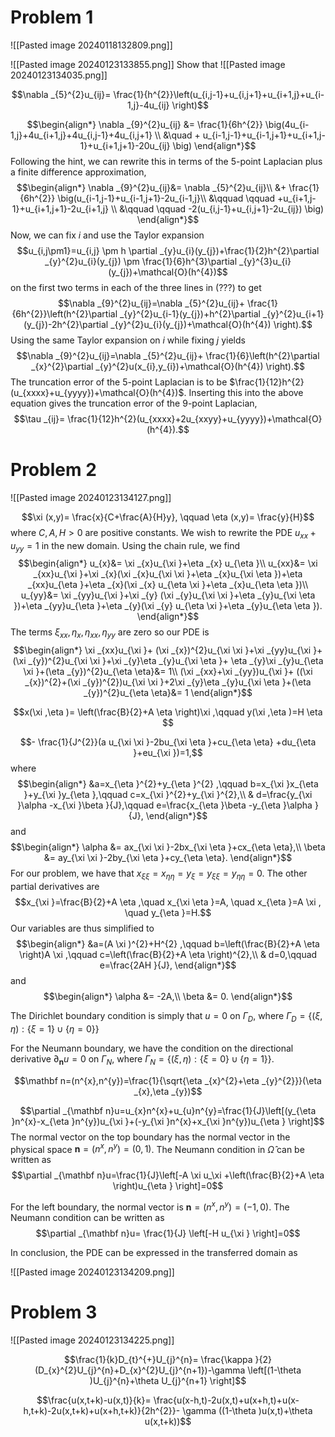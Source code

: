 # Problem 1
![[Pasted image 20240118132809.png]]

![[Pasted image 20240123133855.png]]
Show that
![[Pasted image 20240123134035.png]]

$$\nabla _{5}^{2}u_{ij}= \frac{1}{h^{2}}\left(u_{i,j-1}+u_{i,j+1}+u_{i+1,j}+u_{i-1,j}-4u_{ij}  \right)$$

  $$\begin{align*}
\nabla _{9}^{2}u_{ij} &= \frac{1}{6h^{2}} \big(4u_{i-1,j}+4u_{i+1,j}+4u_{i,j-1}+4u_{i,j+1} \\
&\quad + u_{i-1,j-1}+u_{i-1,j+1}+u_{i+1,j-1}+u_{i+1,j+1}-20u_{ij} \big)
\end{align*}$$
Following the hint, we can rewrite this in terms of the 5-point Laplacian plus a finite difference approximation,
$$\begin{align*}
	\nabla _{9}^{2}u_{ij}&= \nabla _{5}^{2}u_{ij}\\
&+ \frac{1}{6h^{2}} \big(u_{i-1,j-1}+u_{i-1,j+1}-2u_{i-1,j}\\
&\qquad \qquad +u_{i+1,j-1}+u_{i+1,j+1}-2u_{i+1,j}  \\
&\qquad \qquad -2(u_{i,j-1}+u_{i,j+1}-2u_{ij})  \big)
\end{align*}$$
Now, we can fix $i$ and use the Taylor expansion
$$u_{i,j\pm1}=u_{i,j} \pm h \partial _{y}u_{i}(y_{j})+\frac{1}{2}h^{2}\partial _{y}^{2}u_{i}(y_{j}) \pm \frac{1}{6}h^{3}\partial _{y}^{3}u_{i}(y_{j})+\mathcal{O}(h^{4})$$
on the first two terms in each of the three lines in (???) to get
$$\nabla _{9}^{2}u_{ij}=\nabla _{5}^{2}u_{ij}+ \frac{1}{6h^{2}}\left(h^{2}\partial _{y}^{2}u_{i-1}(y_{j})+h^{2}\partial _{y}^{2}u_{i+1}(y_{j})-2h^{2}\partial _{y}^{2}u_{i}(y_{j})+\mathcal{O}(h^{4}) \right).$$
Using the same Taylor expansion on $i$ while fixing $j$ yields
$$\nabla _{9}^{2}u_{ij}=\nabla _{5}^{2}u_{ij}+ \frac{1}{6}\left(h^{2}\partial _{x}^{2}\partial _{y}^{2}u(x_{i},y_{i})+\mathcal{O}(h^{4}) \right).$$
The truncation error of the 5-point Laplacian is to be $\frac{1}{12}h^{2}(u_{xxxx}+u_{yyyy})+\mathcal{O}(h^{4})$. Inserting this into the above equation gives the truncation error of the 9-point Laplacian,
$$\tau _{ij}= \frac{1}{12}h^{2}(u_{xxxx}+2u_{xxyy}+u_{yyyy})+\mathcal{O}(h^{4}).$$


# Problem 2
![[Pasted image 20240123134127.png]]

$$\xi (x,y)= \frac{x}{C+\frac{A}{H}y}, \qquad \eta (x,y)= \frac{y}{H}$$
where $C, A,H>0$ are positive constants.
We wish to rewrite the PDE $u_{xx}+u_{yy}=1$ in the new domain. Using the chain rule, we find
$$\begin{align*}
u_{x}&= \xi _{x}u_{\xi }+\eta _{x} u_{\eta }\\
u_{xx}&= \xi _{xx}u_{\xi }+\xi _{x}(\xi _{x}u_{\xi \xi }+\eta _{x}u_{\xi \eta })+\eta _{xx}u_{\eta }+\eta _{x}(\xi _{x} u_{\eta \xi }+\eta _{x}u_{\eta \eta })\\
u_{yy}&= \xi _{yy}u_{\xi }+\xi _{y} (\xi _{y}u_{\xi \xi }+\eta _{y}u_{\xi \eta })+\eta _{yy}u_{\eta }+\eta _{y}(\xi _{y} u_{\eta \xi }+\eta _{y}u_{\eta \eta }).
\end{align*}$$
The terms $\xi _{xx},\eta _{x},\eta _{xx},\eta _{yy}$ are zero so our PDE is
$$\begin{align*}
\xi _{xx}u_{\xi }+ (\xi _{x})^{2}u_{\xi \xi }+\xi _{yy}u_{\xi }+(\xi _{y})^{2}u_{\xi \xi }+\xi _{y}\eta _{y}u_{\xi \eta }+ \eta _{y}\xi _{y}u_{\eta \xi }+(\eta _{y})^{2}u_{\eta \eta}&= 1\\
(\xi _{xx}+\xi _{yy})u_{\xi }+ ((\xi _{x})^{2}+(\xi _{y})^{2})u_{\xi \xi }+2\xi _{y}\eta _{y}u_{\xi \eta }+(\eta _{y})^{2}u_{\eta \eta}&= 1
\end{align*}$$




$$x(\xi ,\eta )= \left(\frac{B}{2}+A \eta \right)\xi ,\qquad y(\xi ,\eta )=H \eta $$


$$- \frac{1}{J^{2}}(a u_{\xi \xi }-2bu_{\xi \eta }+cu_{\eta \eta} +du_{\eta }+eu_{\xi })=1,$$
where
$$\begin{align*}
&a=x_{\eta }^{2}+y_{\eta }^{2} ,\qquad b=x_{\xi }x_{\eta }+y_{\xi }y_{\eta },\qquad c=x_{\xi }^{2}+y_{\xi }^{2},\\
&	d=\frac{y_{\xi }\alpha -x_{\xi }\beta }{J},\qquad e=\frac{x_{\eta }\beta -y_{\eta }\alpha }{J},
\end{align*}$$
and 
$$\begin{align*}
\alpha &= ax_{\xi \xi }-2bx_{\xi \eta }+cx_{\eta \eta},\\
\beta &= ay_{\xi \xi }-2by_{\xi \eta }+cy_{\eta \eta}.
\end{align*}$$
For our problem, we have that $x_{\xi \xi }=x_{\eta \eta}=y_\xi =y_{\xi \xi}=y_{\eta \eta }=0$. The other partial derivatives are
$$x_{\xi }=\frac{B}{2}+A \eta ,\quad x_{\xi \eta }=A, \quad x_{\eta }=A \xi , \quad y_{\eta }=H.$$
Our variables are thus simplified to
$$\begin{align*}
&a=(A \xi )^{2}+H^{2} ,\qquad b=\left(\frac{B}{2}+A \eta  \right)A \xi  ,\qquad c=\left(\frac{B}{2}+A \eta  \right)^{2},\\
&	d=0,\qquad e=\frac{2AH }{J},
\end{align*}$$
and 
$$\begin{align*}
\alpha &= -2A,\\
\beta &= 0.
\end{align*}$$

The Dirichlet boundary condition is simply that $u=0$ on $\Gamma _{D}$, where $\Gamma _{D}=\{(\xi,\eta ):\{\xi =1 \}\cup \{\eta =0 \} \}$

For the Neumann boundary, we have the condition on the directional derivative $\partial _{\mathbf n}u=0$ on $\Gamma _{N}$, where $\Gamma _{N}=\{(\xi ,\eta ):\{\xi =0 \}\cup \{\eta =1 \} \}$. 


$$\mathbf n=(n^{x},n^{y})=\frac{1}{\sqrt{\eta _{x}^{2}+\eta _{y}^{2}}}(\eta _{x},\eta _{y})$$

$$\partial _{\mathbf n}u=u_{x}n^{x}+u_{u}n^{y}=\frac{1}{J}\left[(y_{\eta }n^{x}-x_{\eta }n^{y})u_{\xi }+(-y_{\xi }n^{x}+x_{\xi }n^{y})u_{\eta } \right]$$
The normal vector on the top boundary has the normal vector in the physical space $\mathbf n=(n^{x},n^{y})=(0,1)$. The Neumann condition in $\hat \Omega$ can be written as
$$\partial _{\mathbf n}u=\frac{1}{J}\left[-A \xi u_\xi +\left(\frac{B}{2}+A \eta  \right)u_{\eta }  \right]=0$$

For the left boundary, the normal vector is $\mathbf n=(n^{x},n^{y})=(-1,0)$. The Neumann condition can be written as
$$\partial _{\mathbf n}u= \frac{1}{J} \left[-H u_{\xi } \right]=0$$

In conclusion, the PDE can be expressed in the transferred domain as


![[Pasted image 20240123134209.png]]

# Problem 3
![[Pasted image 20240123134225.png]]

$$\frac{1}{k}D_{t}^{+}U_{j}^{n}= \frac{\kappa }{2}(D_{x}^{2}U_{j}^{n}+D_{x}^{2}U_{j}^{n+1})-\gamma \left[(1-\theta )U_{j}^{n}+\theta U_{j}^{n+1} \right]$$

$$\frac{u(x,t+k)-u(x,t)}{k}= \frac{u(x-h,t)-2u(x,t)+u(x+h,t)+u(x-h,t+k)-2u(x,t+k)+u(x+h,t+k)}{2h^{2}}- \gamma ((1-\theta )u(x,t)+\theta u(x,t+k))$$
